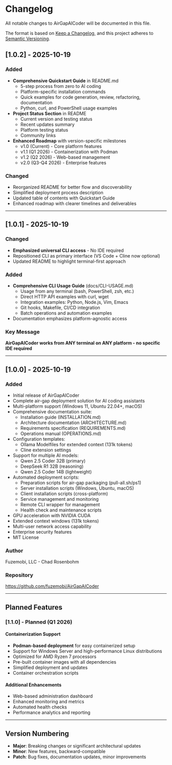# Changelog

All notable changes to AirGapAICoder will be documented in this file.

The format is based on [Keep a Changelog](https://keepachangelog.com/en/1.0.0/),
and this project adheres to [Semantic Versioning](https://semver.org/spec/v2.0.0.html).

## [1.0.2] - 2025-10-19

### Added
- **Comprehensive Quickstart Guide** in README.md
  - 5-step process from zero to AI coding
  - Platform-specific installation commands
  - Quick examples for code generation, review, refactoring, documentation
  - Python, curl, and PowerShell usage examples
- **Project Status Section** in README
  - Current version and testing status
  - Recent updates summary
  - Platform testing status
  - Community links
- **Enhanced Roadmap** with version-specific milestones
  - v1.0 (Current) - Core platform features
  - v1.1 (Q1 2026) - Containerization with Podman
  - v1.2 (Q2 2026) - Web-based management
  - v2.0 (Q3-Q4 2026) - Enterprise features

### Changed
- Reorganized README for better flow and discoverability
- Simplified deployment process description
- Updated table of contents with Quickstart Guide
- Enhanced roadmap with clearer timelines and deliverables

---

## [1.0.1] - 2025-10-19

### Changed
- **Emphasized universal CLI access** - No IDE required
- Repositioned CLI as primary interface (VS Code + Cline now optional)
- Updated README to highlight terminal-first approach

### Added
- **Comprehensive CLI Usage Guide** (docs/CLI-USAGE.md)
  - Usage from any terminal (bash, PowerShell, zsh, etc.)
  - Direct HTTP API examples with curl, wget
  - Integration examples: Python, Node.js, Vim, Emacs
  - Git hooks, Makefile, CI/CD integration
  - Batch operations and automation examples
- Documentation emphasizes platform-agnostic access

### Key Message
**AirGapAICoder works from ANY terminal on ANY platform - no specific IDE required**

---

## [1.0.0] - 2025-10-19

### Added
- Initial release of AirGapAICoder
- Complete air-gap deployment solution for AI coding assistants
- Multi-platform support (Windows 11, Ubuntu 22.04+, macOS)
- Comprehensive documentation suite:
  - Installation guide (INSTALLATION.md)
  - Architecture documentation (ARCHITECTURE.md)
  - Requirements specification (REQUIREMENTS.md)
  - Operations manual (OPERATIONS.md)
- Configuration templates:
  - Ollama Modelfiles for extended context (131k tokens)
  - Cline extension settings
- Support for multiple AI models:
  - Qwen 2.5 Coder 32B (primary)
  - DeepSeek R1 32B (reasoning)
  - Qwen 2.5 Coder 14B (lightweight)
- Automated deployment scripts:
  - Preparation scripts for air-gap packaging (pull-all.sh/ps1)
  - Server installation scripts (Windows, Ubuntu, macOS)
  - Client installation scripts (cross-platform)
  - Service management and monitoring
  - Remote CLI wrapper for management
  - Health check and maintenance scripts
- GPU acceleration with NVIDIA CUDA
- Extended context windows (131k tokens)
- Multi-user network access capability
- Enterprise security features
- MIT License

### Author
Fuzemobi, LLC - Chad Rosenbohm

### Repository
https://github.com/fuzemobi/AirGapAICoder

---

## Planned Features

### [1.1.0] - Planned (Q1 2026)

#### Containerization Support
- **Podman-based deployment** for easy containerized setup
- Support for Windows Server and high-performance Linux distributions
- Optimized for AMD Ryzen 7 processors
- Pre-built container images with all dependencies
- Simplified deployment and updates
- Container orchestration scripts

#### Additional Enhancements
- Web-based administration dashboard
- Enhanced monitoring and metrics
- Automated health checks
- Performance analytics and reporting

---

## Version Numbering

- **Major**: Breaking changes or significant architectural updates
- **Minor**: New features, backward-compatible
- **Patch**: Bug fixes, documentation updates, minor improvements
